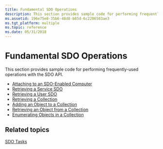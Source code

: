 ```yaml
---
title: Fundamental SDO Operations
description: This section provides sample code for performing frequently-used operations with the SDO API.
ms.assetid: 196e75e8-35b6-48d8-b85d-6c2206503ae3
ms.tgt_platform: multiple
ms.topic: reference
ms.date: 05/31/2018
---
```


# Fundamental SDO Operations

This section provides sample code for performing frequently-used operations with the SDO API.

-   [Attaching to an SDO-Enabled Computer](/windows/desktop/Nps/sdo-attaching-to-an-sdo-enabled-computer)
-   [Retrieving a Service SDO](/windows/desktop/Nps/sdo-retrieving-a-service-sdo)
-   [Retrieving a User SDO](/windows/desktop/Nps/sdo-retrieving-a-user-sdo)
-   [Retrieving a Collection](/windows/desktop/Nps/sdo-retrieving-a-collection)
-   [Adding an Object to a Collection](/windows/desktop/Nps/sdo-adding-an-object-to-a-collection)
-   [Retrieving an Object from a Collection](/windows/desktop/Nps/sdo-retrieving-an-object-from-a-collection)
-   [Enumerating Objects in a Collection](/windows/desktop/Nps/sdo-enumerating-objects-in-a-collection)

## Related topics

<dl> <dt>

[SDO Tasks](/windows/desktop/Nps/sdo-sdo-tasks)
</dt> </dl>

 

 
